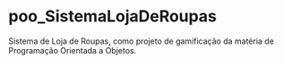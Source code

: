 # poo_SistemaLojaDeRoupas
Sistema de Loja de Roupas, como projeto de gamificação da matéria de Programação Orientada a Objetos.
